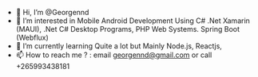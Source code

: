- 👋 Hi, I’m @Georgennd
- 👀 I’m interested in Mobile Android Development Using C# .Net Xamarin (MAUI), .Net C# Desktop Programs, PHP Web Systems. Spring Boot (Webflux)
- 🌱 I’m currently learning Quite a lot but Mainly Node.js, Reactjs, 
- 📫 How to reach me ? : email georgennd@gmail.com or call +265993438181

<!---
MetricG/MetricG is a ✨ special ✨ repository because its `README.md` (this file) appears on your GitHub profile.
You can click the Preview link to take a look at your changes.
--->
